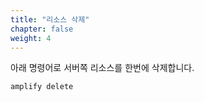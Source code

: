 ```yaml
---
title: "리소스 삭제"
chapter: false
weight: 4
---
```


아래 명령어로 서버쪽 리소스를 한번에 삭제합니다.
```
amplify delete
```

